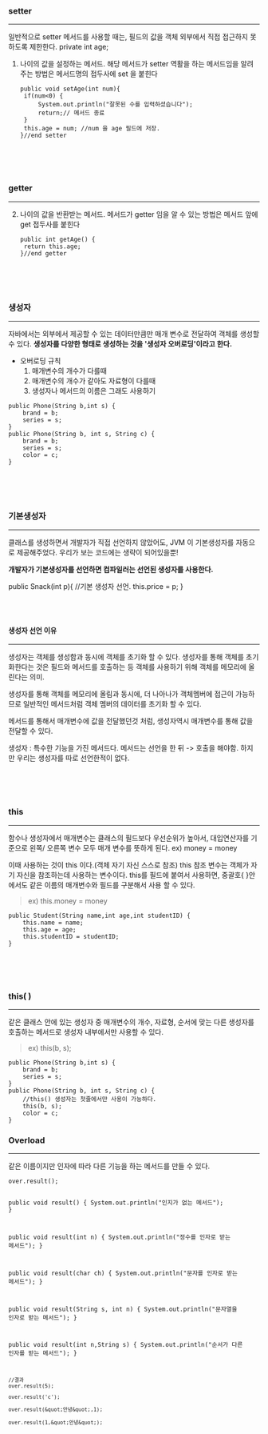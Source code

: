 <p><img alt="" src="https://velog.velcdn.com/images/isak9975/post/309bc298-3a78-4b36-83b9-ba98e7d7e540/image.jpg" /></p>
<h3 id="setter">setter</h3>
<hr />
<p>일반적으로 setter 메서드를 사용할 때는, 필드의 값을 객체 외부에서
직접 접근하지 못하도록 제한한다.
private int age;</p>
<ol>
<li>나이의 값을 설정하는 메서드.
해당 메서드가 setter 역활을 하는 메서드임을 알려주는 방법은
메서드명의 접두사에 set 을 붙힌다<pre><code class="language-java">public void setAge(int num){
 if(num&lt;0) {
     System.out.println(&quot;잘못된 수를 입력하셨습니다&quot;);
     return;// 메서드 종료
 }    
 this.age = num; //num 을 age 필드에 저장.    
}//end setter</code></pre>
<br /><br /><br /></li>
</ol>
<h3 id="getter">getter</h3>
<hr />
<ol start="2">
<li>나이의 값을 반환받는 메서드.
메서드가 getter 임을 알 수 있는 방법은
메서드 앞에 get 접두사를 붙힌다<pre><code class="language-java">public int getAge() {
 return this.age;
}//end getter</code></pre>
<br /><br /><br /></li>
</ol>
<h3 id="생성자">생성자</h3>
<hr />
<p>자바에서는 외부에서 제공할 수 있는 데이터만큼만 매개 변수로 전달하여 객체를 생성할 수 있다.
<strong>생성자를 다양한 형태로 생성하는 것을 '생성자 오버로딩'이라고 한다.</strong></p>
<ul>
<li>오버로딩 규칙<ol>
<li>매개변수의 개수가 다를때</li>
<li>매개변수의 개수가 같아도 자료형이 다를때</li>
<li>생성자나 메서드의 이름은 그래도 사용하기</li>
</ol>
</li>
</ul>
<pre><code class="language-java">public Phone(String b,int s) {
    brand = b;
    series = s;
}
public Phone(String b, int s, String c) {
    brand = b;
    series = s;
    color = c;
}
</code></pre>
<p><br /><br /><br /></p>
<h3 id="기본생성자">기본생성자</h3>
<hr />
<p>클래스를 생성하면서 개발자가 직접 선언하지 않았어도, JVM 이 기본생성자를
자동으로 제공해주었다. 우리가 보는 코드에는 생략이 되어있을뿐!</p>
<p><strong>개발자가 기본생성자를 선언하면 컴파일러는 선언된 생성자를 사용한다.</strong></p>
<blockquote>
</blockquote>
<p>public Snack(int p){ //기본 생성자 선언.
    this.price = p;
}</p>
<p><br /><br /></p>
<h4 id="생성자-선언-이유">생성자 선언 이유</h4>
<hr />
<p>생성자는 객체를 생성함과 동시에 객체를 초기화 할 수 있다.
생성자를 통해 객체를 초기화한다는 것은 필드와 메서드를
호출하는 등 객체를 사용하기 위해 객체를 메모리에 올린다는 의미.</p>
<p>생성자를 통해 객체를 메모리에 올림과 동시에, 더 나아나가 객체멤버에
접근이 가능하므로 일반적인 메서드처럼 객체 멤버의 데이터를 초기화 할 수 있다.</p>
<p>메서드를 통해서 매개변수에 값을 전달했던것 처럼,
생성자역시 매개변수를 통해 값을 전달할 수 있다.</p>
<blockquote>
</blockquote>
<p>생성자 : 특수한 기능을 가진 메서드다.
메서드는 선언을 한 뒤 -&gt; 호출을 해야함.
하지만 우리는 생성자를 따로 선언한적이 없다.</p>
<p><br /><br /><br /></p>
<h3 id="this">this</h3>
<hr />
<p>함수나 생성자에서 매개변수는 클래스의 필드보다 우선순위가 높아서, 대입연산자를 기준으로
왼쪽/ 오른쪽 변수 모두 매개 변수를 뜻하게 된다. ex) money = money</p>
<p>이때 사용하는 것이 this 이다.(객체 자기 자신 스스로 참조)
this 참조 변수는 객체가 자기 자신을 참조하는데 사용하는 변수이다.
this를 필드에 붙여서 사용하면, 중괄호{ }안에서도 같은 이름의 매개변수와 필드를
구분해서 사용 할 수 있다. </p>
<blockquote>
<p>ex) this.money = money</p>
</blockquote>
<pre><code class="language-java">public Student(String name,int age,int studentID) {
    this.name = name;
    this.age = age;
    this.studentID = studentID;
}
</code></pre>
<p><br /><br /><br /></p>
<h3 id="this-">this( )</h3>
<hr />
<p>같은 클래스 안에 있는 생성자 중 매개변수의 개수, 자료형, 순서에 맞는
다른 생성자를 호출하는 메서드로 생성자 내부에서만 사용할 수 있다.</p>
<blockquote>
<p>ex) this(b, s);</p>
</blockquote>
<pre><code>public Phone(String b,int s) {
    brand = b;
    series = s;
}
public Phone(String b, int s, String c) {
    //this() 생성자는 첫줄에서만 사용이 가능하다.
    this(b, s);
    color = c;
}
</code></pre><h3 id="overload">Overload</h3>
<hr />
<p>같은 이름이지만 인자에 따라 다른 기능을 하는 메서드를 만들 수 있다.</p>
<pre><code class="language-java">over.result();

public void result() {
System.out.println(&quot;인지가 없는 메서드&quot;);
}


public void result(int n) {
    System.out.println(&quot;정수를 인자로 받는 메서드&quot;);
}

public void result(char ch) {
    System.out.println(&quot;문자를 인자로 받는 메서드&quot;);
}

public void result(String s, int n) {
    System.out.println(&quot;문자열을 인자로 받는 메서드&quot;);
}

public void result(int n,String s) {
    System.out.println(&quot;순서가 다른 인자를 받는 메서드&quot;);
}

    //결과
    over.result(5);

    over.result('c');

    over.result(&quot;안녕&quot;,1);

    over.result(1,&quot;안녕&quot;);
</code></pre>
